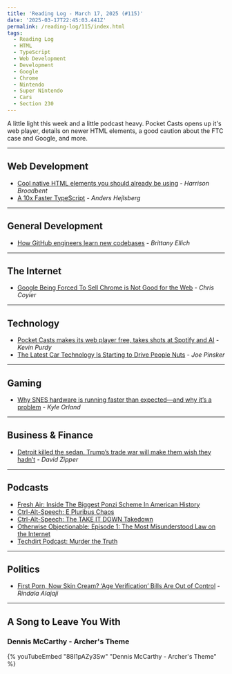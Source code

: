 ```yaml
---
title: 'Reading Log - March 17, 2025 (#115)'
date: '2025-03-17T22:45:03.441Z'
permalink: /reading-log/115/index.html
tags:
  - Reading Log
  - HTML
  - TypeScript
  - Web Development
  - Development
  - Google
  - Chrome
  - Nintendo
  - Super Nintendo
  - Cars
  - Section 230
---
```


A little light this week and a little podcast heavy. Pocket Casts opens up it's web player, details on newer HTML elements, a good caution about the FTC case and Google, and more.
<!-- excerpt -->

---

## Web Development

- [Cool native HTML elements you should already be using](https://harrisonbroadbent.com/blog/cool-native-html-elements/) - *Harrison Broadbent*
- [A 10x Faster TypeScript](https://devblogs.microsoft.com/typescript/typescript-native-port/) - *Anders Hejlsberg*

---

## General Development

- [How GitHub engineers learn new codebases](https://github.blog/developer-skills/application-development/how-github-engineers-learn-new-codebases/) - *Brittany Ellich*

---

## The Internet

- [Google Being Forced To Sell Chrome is Not Good for the Web](https://chriscoyier.net/2025/03/14/google-being-forced-to-sell-chrome-is-not-good-for-the-web/) - *Chris Coyier*

---

## Technology

- [Pocket Casts makes its web player free, takes shots at Spotify and AI](https://arstechnica.com/gadgets/2025/03/pocket-casts-makes-its-web-player-free-takes-shots-at-spotify-and-ai/) - *Kevin Purdy*
- [The Latest Car Technology Is Starting to Drive People Nuts](https://www.wsj.com/business/autos/drivers-high-tech-cars-preferences-28ab9584) - *Joe Pinsker*

---

## Gaming

- [Why SNES hardware is running faster than expected—and why it’s a problem](https://arstechnica.com/gaming/2025/03/this-small-snes-timing-issue-is-causing-big-speedrun-problems/) - *Kyle Orland*

---

## Business & Finance

- [Detroit killed the sedan. Trump’s trade war will make them wish they hadn’t](https://www.fastcompany.com/91296810/detroit-killed-the-sedan-trumps-trade-war-will-make-them-wish-they-hadnt) - *David Zipper*

---

## Podcasts

- [Fresh Air: Inside The Biggest Ponzi Scheme In American History](https://www.npr.org/2024/07/10/1197972617/richard-behar-madoff)
- [Ctrl-Alt-Speech: E Pluribus Chaos](https://podcast.ctrlaltspeech.com/2315966/episodes/16748774-e-pluribus-chaos)
- [Ctrl-Alt-Speech: The TAKE IT DOWN Takedown](https://podcast.ctrlaltspeech.com/2315966/episodes/16788575-the-take-it-down-takedown)
- [Otherwise Objectionable: Episode 1: The Most Misunderstood Law on the Internet](https://rss.com/podcasts/otherwise-objectionable/1936195/)
- [Techdirt Podcast: Murder the Truth](https://www.techdirt.com/2025/03/11/techdirt-podcast-episode-410-murder-the-truth/)

---

## Politics

- [First Porn, Now Skin Cream? ‘Age Verification’ Bills Are Out of Control](https://www.eff.org/deeplinks/2025/03/first-porn-now-skin-cream-age-verification-bills-are-out-control) - *Rindala Alajaji*

---

## A Song to Leave You With

### Dennis McCarthy - Archer's Theme

{% youTubeEmbed "88I1pAZy3Sw" "Dennis McCarthy - Archer's Theme" %}

